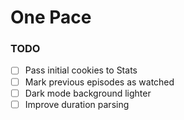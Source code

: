 # One Pace

### TODO

-   [ ] Pass initial cookies to Stats
-   [ ] Mark previous episodes as watched
-   [ ] Dark mode background lighter
-   [ ] Improve duration parsing
